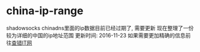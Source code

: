 # china-ip-range
shadowsocks chinadns里面的ip数据目前已经过期了, 需要更新
现在整理了一份较为详细的中国的ip地址范围
更新时间: 2016-11-23
如果需要更加精确的信息前往[查错IT网](http://ipblock.chacuo.net/view/c_CN)